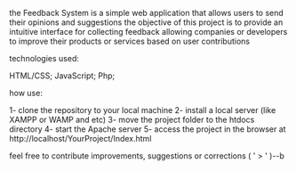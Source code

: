 the Feedback System is a simple web application that allows users to send their opinions and suggestions
the objective of this project is to provide an intuitive interface for collecting feedback 
allowing companies or developers to improve their products or services based on user contributions

technologies used: 

HTML/CSS;
JavaScript;
Php;

how use:

1- clone the repository to your local machine
2- install a local server (like XAMPP or WAMP and etc)
3- move the project folder to the htdocs directory
4- start the Apache server
5- access the project in the browser at http://localhost/YourProject/Index.html

feel free to contribute improvements, suggestions or corrections ( ' > ' )--b
